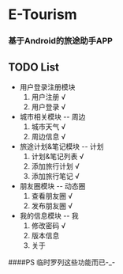 # E-Tourism
### 基于Android的旅途助手APP

## TODO List
* 用户登录注册模块
	1. 用户注册 √
	2. 用户登录 √
* 城市相关模块 -- 周边
	1. 城市天气 √
	3. 周边信息 √
* 旅途计划&笔记模块 -- 计划
    1. 计划&笔记列表 √
	2. 添加旅行计划 √
	3. 添加旅行笔记 √
* 朋友圈模块 -- 动态圈
	1. 查看朋友圈 √
	2. 发布朋友圈 √
* 我的信息模块 -- 我
    1. 修改密码 √
    2. 版本信息
    3. 关于

####PS
临时罗列这些功能而已-_-
